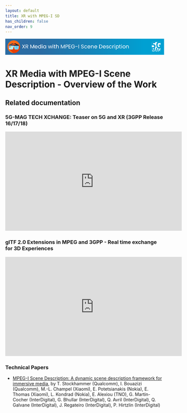 ```yaml
---
layout: default
title: XR with MPEG-I SD
has_children: false
nav_order: 9
---
```


<img src="../assets/images/Banner_XR.png" /> 

# XR Media with MPEG-I Scene Description - Overview of the Work

## Related documentation

### 5G-MAG TECH XCHANGE: Teaser on 5G and XR (3GPP Release 16/17/18)
<iframe width="560" height="315" src="https://www.youtube.com/embed/q0eyTt3KAs4?si=eqrjPkhslTFoEt8X" title="YouTube video player" frameborder="0" allow="accelerometer; autoplay; clipboard-write; encrypted-media; gyroscope; picture-in-picture; web-share" referrerpolicy="strict-origin-when-cross-origin" allowfullscreen></iframe>

### glTF 2.0 Extensions in MPEG and 3GPP - Real time exchange for 3D Experiences
<iframe width="560" height="315" src="https://www.youtube.com/embed/U9VgiYORNrA?si=9Sc935pfpkMkJeJA" title="YouTube video player" frameborder="0" allow="accelerometer; autoplay; clipboard-write; encrypted-media; gyroscope; picture-in-picture; web-share" referrerpolicy="strict-origin-when-cross-origin" allowfullscreen></iframe>

### Technical Papers
* [MPEG-I Scene Description: A dynamic scene description framework for immersive media](https://www.ibc.org/download?ac=24724), by T. Stockhammer (Qualcomm), I. Bouazizi (Qualcomm), M.-L. Champel (Xiaomi), E. Potetsianakis (Nokia), E. Thomas (Xiaomi), L. Kondrad (Nokia), E. Alexiou (TNO), G. Martin-Cocher (InterDigital), G. Bhullar (InterDigital), Q. Avril (InterDigital), Q. Galvane (InterDigital), J. Regateiro (InterDigital), P. Hirtzlin (InterDigital)

